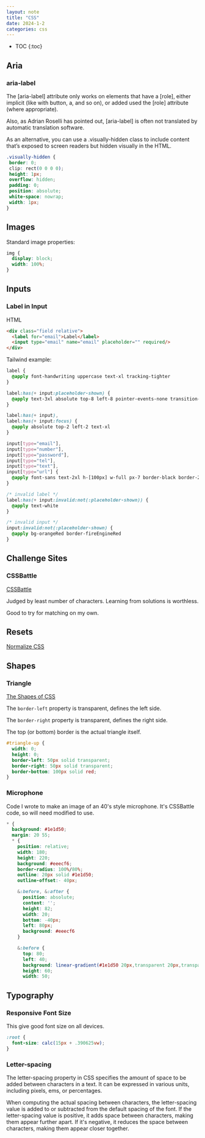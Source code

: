 ```yaml
---
layout: note
title: "CSS"
date: 2024-1-2
categories: css
---
```


- TOC
{:toc}

## Aria

### aria-label

The [aria-label] attribute only works on elements that have a [role], either implicit (like with button, a, and so on), or added used the [role] attribute (where appropriate).

Also, as Adrian Roselli has pointed out, [aria-label] is often not translated by automatic translation software.

As an alternative, you can use a .visually-hidden class to include content that’s exposed to screen readers but hidden visually in the HTML.

```css
.visually-hidden {
 border: 0;
 clip: rect(0 0 0 0);
 height: 1px;
 overflow: hidden;
 padding: 0;
 position: absolute;
 white-space: nowrap;
 width: 1px;
}
```

## Images

Standard image properties:

```css
img {
  display: block;
  width: 100%;
}
```

## Inputs

### Label in Input

HTML

```html
<div class="field relative">
  <label for="email">Label</label>
  <input type="email" name="email" placeholder="" required/>
</div>
```

Tailwind example:

```css
label {
  @apply font-handwriting uppercase text-xl tracking-tighter
}

label:has(+ input:placeholder-shown) {
  @apply text-3xl absolute top-8 left-8 pointer-events-none transition-all duration-300
}

label:has(+ input),
label:has(+ input:focus) {
  @apply absolute top-2 left-2 text-xl
}

input[type="email"],
input[type="number"],
input[type="password"],
input[type="tel"],
input[type="text"],
input[type="url"] {
  @apply font-sans text-2xl h-[100px] w-full px-7 border-black border-2
}

/* invalid label */
label:has(+ input:invalid:not(:placeholder-shown)) {
  @apply text-white
}

/* invalid input */
input:invalid:not(:placeholder-shown) {
  @apply bg-orangeRed border-fireEngineRed
}
```

## Challenge Sites

### CSSBattle

[CSSBattle](https://cssbattle.dev/)

Judged by least number of characters. Learning from solutions is worthless.

Good to try for matching on my own.

## Resets

[Normalize CSS](https://necolas.github.io/normalize.css/)

## Shapes

### Triangle

[The Shapes of CSS](https://css-tricks.com/the-shapes-of-css/)

The `border-left` property is transparent, defines the left side.

The `border-right` property is transparent, defines the right side.

The top (or bottom) border is the actual triangle itself.

```css
#triangle-up {
  width: 0;
  height: 0;
  border-left: 50px solid transparent;
  border-right: 50px solid transparent;
  border-bottom: 100px solid red;
}
```

### Microphone

Code I wrote to make an image of an 40's style microphone. It's CSSBattle code, so will need modified to use.

```css
* {
  background: #1e1d50;
  margin: 20 55;
  * {
    position: relative;
    width: 180;
    height: 220;
    background: #eeecf6;
    border-radius: 100%/80%;
    outline: 20px solid #1e1d50;
    outline-offset:- 40px;

    &:before, &:after {
      position: absolute;
      content: '';
      height: 82;
      width: 20;
      bottom: -40px;
      left: 80px;
      background: #eeecf6
    }

    &:before {
      top: 80;
      left: 40;
      background: linear-gradient(#1e1d50 20px,transparent 20px,transparent 40px, #1e1d50 40px);
      height: 60;
      width: 50;
```

## Typography

### Responsive Font Size

This give good font size on all devices.

```css
:root {
  font-size: calc(15px + .390625vw);
}
```

### Letter-spacing

The letter-spacing property in CSS specifies the amount of space to be added between characters in a text. It can be expressed in various units, including pixels, ems, or percentages.

When computing the actual spacing between characters, the letter-spacing value is added to or subtracted from the default spacing of the font. If the letter-spacing value is positive, it adds space between characters, making them appear further apart. If it's negative, it reduces the space between characters, making them appear closer together.
